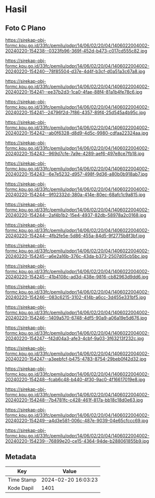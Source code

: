 # Hasil

## Foto C Plano

https://sirekap-obj-formc.kpu.go.id/33fc/pemilu/pdpr/14/06/02/20/04/1406022004002-20240220-154238--0323fb96-369f-452d-b473-c017cd555c82.jpg

https://sirekap-obj-formc.kpu.go.id/33fc/pemilu/pdpr/14/06/02/20/04/1406022004002-20240220-154240--78f85504-d37e-4d4f-b3cf-d0a51a3c67a8.jpg

https://sirekap-obj-formc.kpu.go.id/33fc/pemilu/pdpr/14/06/02/20/04/1406022004002-20240220-154241--ee37b2d3-1ca0-4fae-88f4-81a1b4fe78c6.jpg

https://sirekap-obj-formc.kpu.go.id/33fc/pemilu/pdpr/14/06/02/20/04/1406022004002-20240220-154241--24796f2d-7f86-4357-89f4-25d545a4b95c.jpg

https://sirekap-obj-formc.kpu.go.id/33fc/pemilu/pdpr/14/06/02/20/04/1406022004002-20240220-154242--ab0f6328-d8d9-4d5c-9980-cdfaa22324aa.jpg

https://sirekap-obj-formc.kpu.go.id/33fc/pemilu/pdpr/14/06/02/20/04/1406022004002-20240220-154243--969d7cfe-7a9e-4289-aef6-497e8ce7fb18.jpg

https://sirekap-obj-formc.kpu.go.id/33fc/pemilu/pdpr/14/06/02/20/04/1406022004002-20240220-154243--6e7e5232-d957-498f-9d36-a80b0b918ab7.jpg

https://sirekap-obj-formc.kpu.go.id/33fc/pemilu/pdpr/14/06/02/20/04/1406022004002-20240220-154244--9f02332d-380a-414e-80ec-68afc1c9a815.jpg

https://sirekap-obj-formc.kpu.go.id/33fc/pemilu/pdpr/14/06/02/20/04/1406022004002-20240220-154244--2af4b1b2-15e4-4937-82db-58978a2c0168.jpg

https://sirekap-obj-formc.kpu.go.id/33fc/pemilu/pdpr/14/06/02/20/04/1406022004002-20240220-154244--4fb2fe5e-5d86-455a-84d5-9f2775b8f3bf.jpg

https://sirekap-obj-formc.kpu.go.id/33fc/pemilu/pdpr/14/06/02/20/04/1406022004002-20240220-154245--a6e2a16b-376c-43da-b373-2507d05cb5bc.jpg

https://sirekap-obj-formc.kpu.go.id/33fc/pemilu/pdpr/14/06/02/20/04/1406022004002-20240220-154245--41b4108c-ad3d-438e-9816-cb82963d9dd6.jpg

https://sirekap-obj-formc.kpu.go.id/33fc/pemilu/pdpr/14/06/02/20/04/1406022004002-20240220-154246--083c6215-3102-414b-a6cc-3d455e331bf5.jpg

https://sirekap-obj-formc.kpu.go.id/33fc/pemilu/pdpr/14/06/02/20/04/1406022004002-20240220-154246--1409a570-6748-4df5-90a9-a06a19e5d676.jpg

https://sirekap-obj-formc.kpu.go.id/33fc/pemilu/pdpr/14/06/02/20/04/1406022004002-20240220-154247--f42d04a3-afe3-4cbf-9a03-3f63213f232c.jpg

https://sirekap-obj-formc.kpu.go.id/33fc/pemilu/pdpr/14/06/02/20/04/1406022004002-20240220-154247--a3eebfcf-b475-4783-8754-29beb0f42d32.jpg

https://sirekap-obj-formc.kpu.go.id/33fc/pemilu/pdpr/14/06/02/20/04/1406022004002-20240220-154248--fcab6c48-b440-4f30-9ac0-4f16617019e8.jpg

https://sirekap-obj-formc.kpu.go.id/33fc/pemilu/pdpr/14/06/02/20/04/1406022004002-20240220-154248--7b4781fc-c428-461f-817a-bb18c18d0e63.jpg

https://sirekap-obj-formc.kpu.go.id/33fc/pemilu/pdpr/14/06/02/20/04/1406022004002-20240220-154249--a4d3e581-006c-487e-9039-04e65cfccc69.jpg

https://sirekap-obj-formc.kpu.go.id/33fc/pemilu/pdpr/14/06/02/20/04/1406022004002-20240220-154239--76899e20-ce15-4364-94de-b288061855b9.jpg


## Metadata

| Key        | Value               |
| ---------- | ------------------- |
| Time Stamp | 2024-02-20 16:03:23 |
| Kode Dapil | 1401                |



